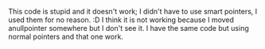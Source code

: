 This code is stupid and it doesn't work;
I didn't have to use smart pointers, I used them for no reason. :D
I think it is not working because I moved anullpointer somewhere but I don't see it.
I have the same code but using normal pointers and that one work. 

